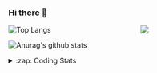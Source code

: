 ### Hi there 👋

<!--
**tao8687/tao8687** is a ✨ _special_ ✨ repository because its `README.md` (this file) appears on your GitHub profile.

Here are some ideas to get you started:

- 🔭 I’m currently working on ...
- 🌱 I’m currently learning ...
- 👯 I’m looking to collaborate on ...
- 🤔 I’m looking for help with ...
- 💬 Ask me about ...
- 📫 How to reach me: ...
- 😄 Pronouns: ...
- ⚡ Fun fact: ...
-->

<img align='right' src="https://media.giphy.com/media/M9gbBd9nbDrOTu1Mqx/giphy.gif" width="240">

  
![Top Langs](https://github-readme-stats.vercel.app/api/top-langs/?username=tao8687&layout=compact&title_color=23238E&text_color=A67D3D)

![Anurag's github stats](https://github-readme-stats.vercel.app/api?username=tao8687&show_icons=true&&text_color=A67D3D&title_color=23238E&show_icons=false&count_private=true&hide=stars)

<details>
  <summary>:zap: Coding Stats</summary>
  <br>
    
<!--START_SECTION:waka-->
![Code Time](http://img.shields.io/badge/Code%20Time-1%2C515%20hrs%2028%20mins-blue)

![Profile Views](http://img.shields.io/badge/Profile%20Views-0-blue)

**🐱 My GitHub Data** 

> 📦 1.5 MB Used in GitHub's Storage 
 > 
> 🏆 119 Contributions in the Year 2024
 > 
> 🚫 Not Opted to Hire
 > 
> 📜 50 Public Repositories 
 > 
> 🔑 25 Private Repositories 
 > 
**I'm an Early 🐤** 

```text
🌞 Morning                1357 commits        ██████████████████████░░░   86.71 % 
🌆 Daytime                87 commits          █░░░░░░░░░░░░░░░░░░░░░░░░   05.56 % 
🌃 Evening                117 commits         ██░░░░░░░░░░░░░░░░░░░░░░░   07.48 % 
🌙 Night                  4 commits           ░░░░░░░░░░░░░░░░░░░░░░░░░   00.26 % 
```
📅 **I'm Most Productive on Wednesday** 

```text
Monday                   225 commits         ████░░░░░░░░░░░░░░░░░░░░░   14.38 % 
Tuesday                  212 commits         ███░░░░░░░░░░░░░░░░░░░░░░   13.55 % 
Wednesday                279 commits         ████░░░░░░░░░░░░░░░░░░░░░   17.83 % 
Thursday                 204 commits         ███░░░░░░░░░░░░░░░░░░░░░░   13.04 % 
Friday                   222 commits         ████░░░░░░░░░░░░░░░░░░░░░   14.19 % 
Saturday                 216 commits         ███░░░░░░░░░░░░░░░░░░░░░░   13.80 % 
Sunday                   207 commits         ███░░░░░░░░░░░░░░░░░░░░░░   13.23 % 
```


📊 **This Week I Spent My Time On** 

```text
🕑︎ Time Zone: Asia/Shanghai

💬 Programming Languages: 
Other                    12 hrs 20 mins      ███████████████░░░░░░░░░░   58.76 % 
C++                      4 hrs 40 mins       ██████░░░░░░░░░░░░░░░░░░░   22.29 % 
Lua                      52 mins             █░░░░░░░░░░░░░░░░░░░░░░░░   04.15 % 
YAML                     46 mins             █░░░░░░░░░░░░░░░░░░░░░░░░   03.70 % 
C                        37 mins             █░░░░░░░░░░░░░░░░░░░░░░░░   02.99 % 

🔥 Editors: 
VS Code                  21 hrs              █████████████████████████   100.00 % 

🐱‍💻 Projects: 
ROS-TurtleBot-PID        3 hrs 16 mins       ████░░░░░░░░░░░░░░░░░░░░░   15.59 % 
gazebo_models            3 hrs 1 min         ████░░░░░░░░░░░░░░░░░░░░░   14.44 % 
diffbot                  2 hrs 50 mins       ███░░░░░░░░░░░░░░░░░░░░░░   13.49 % 
wheeltec_robot           2 hrs 6 mins        ███░░░░░░░░░░░░░░░░░░░░░░   10.03 % 
Demo01_WS                1 hr 42 mins        ██░░░░░░░░░░░░░░░░░░░░░░░   08.11 % 

💻 Operating System: 
Linux                    21 hrs              █████████████████████████   100.00 % 
```

**I Mostly Code in Python** 

```text
Python                   9 repos             ████████░░░░░░░░░░░░░░░░░   30.00 % 
C++                      8 repos             ███████░░░░░░░░░░░░░░░░░░   26.67 % 
JavaScript               2 repos             ██░░░░░░░░░░░░░░░░░░░░░░░   06.67 % 
Batchfile                1 repo              █░░░░░░░░░░░░░░░░░░░░░░░░   03.33 % 
HTML                     1 repo              █░░░░░░░░░░░░░░░░░░░░░░░░   03.33 % 
```



**Timeline**

![Lines of Code chart](https://raw.githubusercontent.com/tao8687/tao8687/master/assets/bar_graph.png)


 Last Updated on 28/04/2024 01:17:45 UTC
<!--END_SECTION:waka-->
</details>
